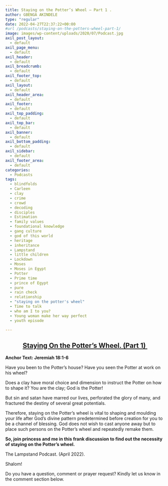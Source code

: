 ```yaml
---
title: Staying on the Potter’s Wheel – Part 1 .
author: GBENGA AKINDELE
type: "regular"
date: 2022-04-27T22:37:22+00:00
#url /podcasts/staying-on-the-potters-wheel-part-1/
image: images/wp-content/uploads/2020/07/Podcast.jpg
axil_post_layout:
  - default
axil_page_menu:
  - default
axil_header:
  - default
axil_breadcrumb:
  - default
axil_footer_top:
  - default
axil_layout:
  - default
axil_header_area:
  - default
axil_footer:
  - default
axil_top_padding:
  - default
axil_top_bar:
  - default
axil_banner:
  - default
axil_bottom_padding:
  - default
axil_sidebar:
  - default
axil_footer_area:
  - default
categories:
  - Podcasts
tags:
  - blindfolds
  - Carleen
  - clay
  - crime
  - crowd
  - decoding
  - disciples
  - Estimation
  - family values
  - foundational knowledge
  - gang culture
  - god of this world
  - heritage
  - inheritance
  - Lampstand
  - little children
  - Lockdown
  - Moses
  - Moses in Egypt
  - Potter
  - Prime time
  - prince of Egypt
  - pure
  - rain check
  - relationship
  - "staying on the potter's wheel"
  - Time to talk
  - who am I to you?
  - Young woman make her way perfect
  - youth episode

---
```

<h2 style="text-align: center;">
  <strong><u>Staying On the Potter&#8217;s Wheel. (Part 1) </u></strong>
</h2>

**Anchor Text: Jeremiah 18:1-6**

Have you been to the Potter’s house? Have you seen the Potter at work on his wheel?

Does a clay have moral choice and dimension to instruct the Potter on how to shape it? You are the clay; God is the Potter!

But sin and satan have marred our lives, perforated the glory of many, and fractured the destiny of several great potentials.

Therefore, staying on the Potter’s wheel is vital to shaping and moulding your life after God’s divine pattern predetermined before creation for you to be a channel of blessing. God does not wish to cast anyone away but to place such persons on the Potter’s wheel and repeatedly remake them.

**So, join princess and me in this frank discussion to find out the necessity of staying on the Potter’s wheel.**



The Lampstand Podcast. (April 2022).

Shalom!

Do you have a question, comment or prayer request? Kindly let us know in the comment section below.